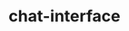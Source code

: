 # chat-interface
<!-- Based on Chat Interface by Florin Pop (2019)
see: https://www.florin-pop.com/blog/2019/04/chat-interface/ -->
